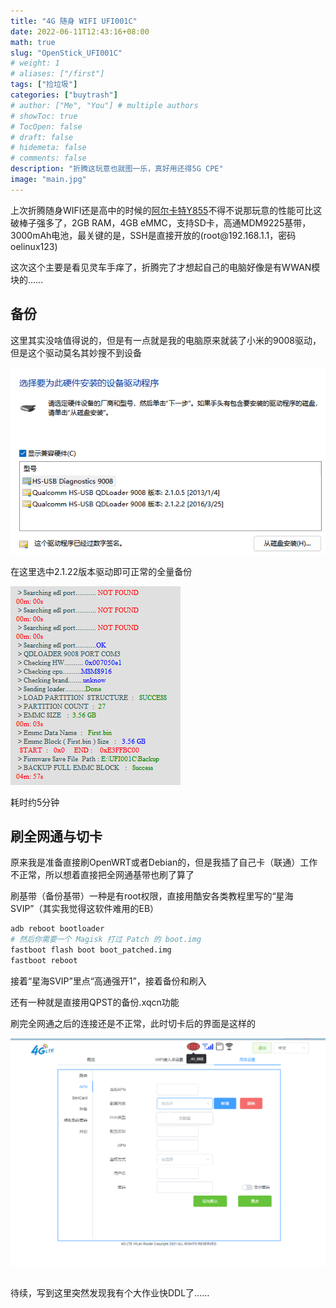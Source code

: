 ```yaml
---
title: "4G 随身 WIFI UFI001C"
date: 2022-06-11T12:43:16+08:00
math: true
slug: "OpenStick_UFI001C"
# weight: 1
# aliases: ["/first"]
tags: ["捡垃圾"]
categories: ["buytrash"]
# author: ["Me", "You"] # multiple authors
# showToc: true
# TocOpen: false
# draft: false
# hidemeta: false
# comments: false
description: "折腾这玩意也就图一乐，真好用还得5G CPE"
image: "main.jpg"
---
```


上次折腾随身WIFI还是高中的时候的[阿尔卡特Y855](https://www.mobosdata.com/phone/alcatel-one-touch-link-y855/)不得不说那玩意的性能可比这破棒子强多了，2GB RAM，4GB eMMC，支持SD卡，高通MDM9225基带，3000mAh电池，最关键的是，SSH是直接开放的(root\@192.168.1.1，密码oelinux123)

这次这个主要是看见灵车手痒了，折腾完了才想起自己的电脑好像是有WWAN模块的……

## 备份

这里其实没啥值得说的，但是有一点就是我的电脑原来就装了小米的9008驱动，但是这个驱动莫名其妙搜不到设备

![更换驱动](9008.png)

在这里选中2.1.22版本驱动即可正常的全量备份

![](FullBackup.png)

耗时约5分钟

## 刷全网通与切卡

原来我是准备直接刷OpenWRT或者Debian的，但是我插了自己卡（联通）工作不正常，所以想着直接把全网通基带也刷了算了

刷基带（备份基带）一种是有root权限，直接用酷安各类教程里写的“星海SVIP”（其实我觉得这软件难用的EB）

```sh
adb reboot bootloader
# 然后你需要一个 Magisk 打过 Patch 的 boot.img
fastboot flash boot boot_patched.img
fastboot reboot
```
接着“星海SVIP”里点“高通强开1”，接着备份和刷入

还有一种就是直接用QPST的备份.xqcn功能

刷完全网通之后的连接还是不正常，此时切卡后的界面是这样的

![](pic1.png)

##
待续，写到这里突然发现我有个大作业快DDL了……